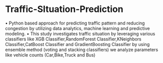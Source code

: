 # Traffic-SItuation-Prediction
• Python based approach for predicting traffic pattern and reducing congestion by utilizing data analytics,
machine learning and predictive modeling.
• This study investigates traffic situation by leveraging various classifiers like XGB Classifier,RandomForest
Classifier,KNeighbors Classifier,CatBoost Classifier and GradientBoosting Classifier by using ensemble method
(voting and stacking classifiers) we analyze parameters like vehicle counts (Car,Bike,Truck and Bus)
